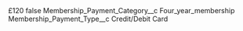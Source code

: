 <?xml version="1.0" encoding="UTF-8"?>
<CustomMetadata xmlns="http://soap.sforce.com/2006/04/metadata" xmlns:xsi="http://www.w3.org/2001/XMLSchema-instance" xmlns:xsd="http://www.w3.org/2001/XMLSchema">
    <label>£120</label>
    <protected>false</protected>
    <values>
        <field>Membership_Payment_Category__c</field>
        <value xsi:type="xsd:string">Four_year_membership</value>
    </values>
    <values>
        <field>Membership_Payment_Type__c</field>
        <value xsi:type="xsd:string">Credit/Debit Card</value>
    </values>
</CustomMetadata>
